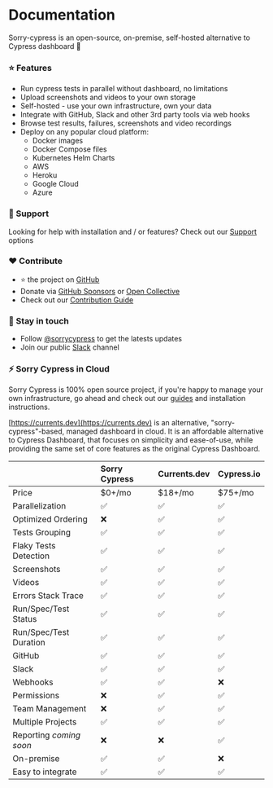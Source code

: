 # Documentation

Sorry-cypress is an open-source, on-premise, self-hosted alternative to Cypress dashboard 🌲

### ⭐️ Features

* Run cypress tests in parallel without dashboard, no limitations
* Upload screenshots and videos to your own storage
* Self-hosted - use your own infrastructure, own your data
* Integrate with GitHub, Slack and other 3rd party tools via web hooks
* Browse test results, failures, screenshots and video recordings
* Deploy on any popular cloud platform:
  * Docker images
  * Docker Compose files
  * Kubernetes Helm Charts
  * AWS
  * Heroku
  * Google Cloud
  * Azure

### 💎 Support

Looking for help with installation and / or features? Check out our [Support](support.md) options

### ❤️ Contribute

*  ⭐️  the project on [GitHub](https://github.com/sorry-cypress/sorry-cypress.dev)
* Donate via [GitHub Sponsors](https://github.com/sponsors/agoldis) or [Open Collective](https://opencollective.com/sorry-cypress)
* Check out our [Contribution Guide](contributions.md)

### 🤙 Stay in touch

* Follow [@sorrycypress](https://twitter.com/sorrycypress) to get the latests updates
* Join our public [Slack](https://join.slack.com/t/sorry-cypress/shared_invite/zt-eis1h6jl-tJELaD7q9UGEhMP8WHJOaw) channel

### ⚡️ Sorry Cypress in Cloud

Sorry Cypress is 100% open source project, if you're happy to manage your own infrastructure, go ahead and check out our [guides](guide/get-started.md) and installation instructions.

[https://currents.dev](https://currents.dev) is an alternative, "sorry-cypress"-based, managed dashboard in cloud. It is an affordable alternative to Cypress Dashboard, that focuses on simplicity and ease-of-use, while providing the same set of core features as the original Cypress Dashboard.

|  | Sorry Cypress | Currents.dev | Cypress.io |
| :--- | :--- | :--- | :--- |
| Price | $0+/mo | $18+/mo | $75+/mo |
| Parallelization | ✅ | ✅ | ✅ |
| Optimized Ordering | ❌ | ✅ | ✅ |
| Tests Grouping | ✅ | ✅ | ✅ |
| Flaky Tests Detection | ✅ | ✅ | ✅ |
| Screenshots | ✅ | ✅ | ✅ |
| Videos | ✅ | ✅ | ✅ |
| Errors Stack Trace | ✅ | ✅ | ✅ |
| Run/Spec/Test Status | ✅ | ✅ | ✅ |
| Run/Spec/Test Duration | ✅ | ✅ | ✅ |
| GitHub | ✅ | ✅ | ✅ |
| Slack | ✅ | ✅ | ✅ |
| Webhooks | ✅ | ✅ | ❌ |
| Permissions | ❌ | ✅ | ✅ |
| Team Management  | ❌ | ✅ | ✅ |
| Multiple Projects | ✅ | ✅ | ✅ |
| Reporting  _coming soon_ | ❌ | ❌ | ✅ |
| On-premise | ✅ | ✅ | ❌ |
| Easy to integrate | ✅ | ✅ | ✅ |

